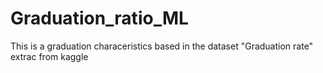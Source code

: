 # Graduation_ratio_ML
This is a graduation characeristics based in the dataset "Graduation rate" extrac from kaggle
